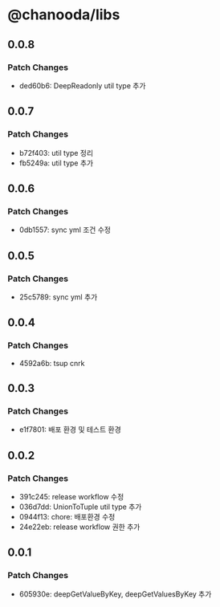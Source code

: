 # @chanooda/libs

## 0.0.8

### Patch Changes

- ded60b6: DeepReadonly util type 추가

## 0.0.7

### Patch Changes

- b72f403: util type 정리
- fb5249a: util type 추가

## 0.0.6

### Patch Changes

- 0db1557: sync yml 조건 수정

## 0.0.5

### Patch Changes

- 25c5789: sync yml 추가

## 0.0.4

### Patch Changes

- 4592a6b: tsup cnrk

## 0.0.3

### Patch Changes

- e1f7801: 배포 환경 및 테스트 환경

## 0.0.2

### Patch Changes

- 391c245: release workflow 수정
- 036d7dd: UnionToTuple util type 추가
- 0944f13: chore: 배포환경 수정
- 24e22eb: release workflow 권한 추가

## 0.0.1

### Patch Changes

- 605930e: deepGetValueByKey, deepGetValuesByKey 추가
